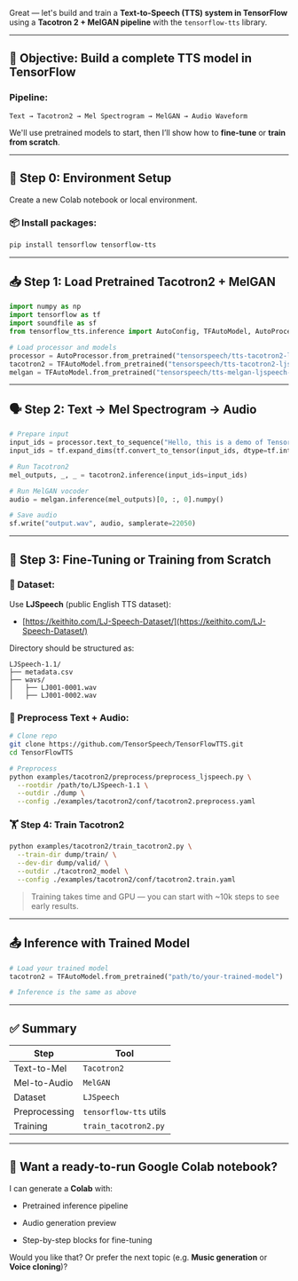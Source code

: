 Great — let's build and train a **Text-to-Speech (TTS) system in TensorFlow** using a **Tacotron 2 + MelGAN pipeline** with the `tensorflow-tts` library.

---

## 🎯 Objective: Build a complete TTS model in TensorFlow

### Pipeline:

```
Text → Tacotron2 → Mel Spectrogram → MelGAN → Audio Waveform
```

We'll use pretrained models to start, then I’ll show how to **fine-tune** or **train from scratch**.

---

## 🧰 Step 0: Environment Setup

Create a new Colab notebook or local environment.

### 📦 Install packages:

```bash
pip install tensorflow tensorflow-tts
```

---

## 📥 Step 1: Load Pretrained Tacotron2 + MelGAN

```python
import numpy as np
import tensorflow as tf
import soundfile as sf
from tensorflow_tts.inference import AutoConfig, TFAutoModel, AutoProcessor

# Load processor and models
processor = AutoProcessor.from_pretrained("tensorspeech/tts-tacotron2-ljspeech-en")
tacotron2 = TFAutoModel.from_pretrained("tensorspeech/tts-tacotron2-ljspeech-en")
melgan = TFAutoModel.from_pretrained("tensorspeech/tts-melgan-ljspeech-en")
```

---

## 🗣️ Step 2: Text → Mel Spectrogram → Audio

```python
# Prepare input
input_ids = processor.text_to_sequence("Hello, this is a demo of TensorFlow TTS.")
input_ids = tf.expand_dims(tf.convert_to_tensor(input_ids, dtype=tf.int32), 0)

# Run Tacotron2
mel_outputs, _, _ = tacotron2.inference(input_ids=input_ids)

# Run MelGAN vocoder
audio = melgan.inference(mel_outputs)[0, :, 0].numpy()

# Save audio
sf.write("output.wav", audio, samplerate=22050)
```

---

## 🧪 Step 3: Fine-Tuning or Training from Scratch

### 📁 Dataset:

Use **LJSpeech** (public English TTS dataset):

- [https://keithito.com/LJ-Speech-Dataset/](https://keithito.com/LJ-Speech-Dataset/)
    

Directory should be structured as:

```
LJSpeech-1.1/
├── metadata.csv
├── wavs/
│   ├── LJ001-0001.wav
│   ├── LJ001-0002.wav
```

### 🧾 Preprocess Text + Audio:

```bash
# Clone repo
git clone https://github.com/TensorSpeech/TensorFlowTTS.git
cd TensorFlowTTS

# Preprocess
python examples/tacotron2/preprocess/preprocess_ljspeech.py \
  --rootdir /path/to/LJSpeech-1.1 \
  --outdir ./dump \
  --config ./examples/tacotron2/conf/tacotron2.preprocess.yaml
```

### 🏋️ Step 4: Train Tacotron2

```bash
python examples/tacotron2/train_tacotron2.py \
  --train-dir dump/train/ \
  --dev-dir dump/valid/ \
  --outdir ./tacotron2_model \
  --config ./examples/tacotron2/conf/tacotron2.train.yaml
```

> Training takes time and GPU — you can start with ~10k steps to see early results.

---

## 📤 Inference with Trained Model

```python
# Load your trained model
tacotron2 = TFAutoModel.from_pretrained("path/to/your-trained-model")

# Inference is the same as above
```

---

## ✅ Summary

|Step|Tool|
|---|---|
|Text-to-Mel|`Tacotron2`|
|Mel-to-Audio|`MelGAN`|
|Dataset|`LJSpeech`|
|Preprocessing|`tensorflow-tts` utils|
|Training|`train_tacotron2.py`|

---

## 🚀 Want a ready-to-run Google Colab notebook?

I can generate a **Colab** with:

- Pretrained inference pipeline
    
- Audio generation preview
    
- Step-by-step blocks for fine-tuning
    

Would you like that? Or prefer the next topic (e.g. **Music generation** or **Voice cloning**)?

